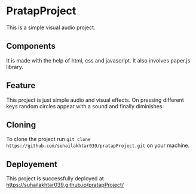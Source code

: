 # PratapProject
This is a simple visual audio project.

## Components
It is made with the help of html, css and javascript. It also involves paper.js library.

## Feature
This project is just simple audio and visual effects. On pressing different keys random circles appear with a sound and finally diminishes.

## Cloning
To clone the project run `git clone https://github.com/suhailakhtar039/pratapProject.git` on your machine.
## Deployement
This project is successfully deployed at https://suhailakhtar039.github.io/pratapProject/

